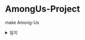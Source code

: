 # AmongUs-Project
 make Among-Us


<details>
  <summary>일지</summary>
    
    2022-08-26
    1. UI setting
    - 해상도 설정 : Canvas Scaler > Scale With Screen Size 설정후 해상도에 맞게 설정
 
    2022-08-29
    1. Quit, Online button 구현

    2022-08-31
    MainMenu 화면에 별, 캐릭터가 자유롭게 움직이도록 구현
    
    1. Particle 시스템 구현
    - Prewarm : 게임이 시작되는 순간에 처음 생성되는 위치부터 파티클을 생성하지 않고 미리 계산하여 파티클을 자연스럽게 배치해주는 역할이다.
    - Emission > Rate over Time : 파티클의 개수 수정 가능.
    
    2. Shader 그래프 구현
    - 셰이더 그래프에서 _MainTex라는 이름 사용시 Renderer 계열 컴포넌트에서 사용하는 텍스처들을 자동으로 가져와준다.
    - 오류 : 이름을 _MainTex라고 해도 오류가 났는데, 셰이더그래프에서 이름이랑 Reference도 똑같이 바꿔줘야 한다.
 
    2022-09-01
    1. Online UI 구현
    - 각 오브젝트들을 정렬할 때 Horizontal Layout Group, Content Size Fitter 컴포넌트를 추가해 구성해주면 정렬이 깔끔히 된다.
    하다가 응답없어서 껏다가 키니까 Hierarchy창 다 초기화됨, 저장 프로젝트 파일이 없음...   
 
    2022-09-05
    1. Online UI 구현
    - 닉네임이 비어있을 때 (흔들림) 애니메이션 구현
    
    2. Create Room UI 구현
    - Interactable : 버튼 기능의 활성화/비활성화 기능을 가지며, SetActive 처럼 쓰인다.
    - GetComponentInChildren : 자식 오브젝트의 컴포넌트를 가져온다.
    
    3. Online & Create Room UI 연결
    
    2022-09-06
    Mirror & NetWork Settings
    1. Network Room Manager : ( Offline Scene > Game Room Scene > Gameplay Scene ) 처럼 3단 구조로 씬을 관리하면서 네트워크 통신에 도움을 주는 클래스이다.
    - Offline : 게임 네트워크에 접속하지 않은 씬
    - Room Player Prefab : 게임 대기실에 입장한 플레이어의 오브젝트
    ![Scene 구조](https://user-images.githubusercontent.com/61501112/188642700-2486399a-f4ae-4536-aaf0-99e9c6a58ea3.JPG)
    - Room Manager가 Room Player 프리팹을 인스턴스화 해서 플레이어에게 할당해주고 이 오브젝트를 통해 통신하게 되는 구조이다.
    ![Scene 구조1](https://user-images.githubusercontent.com/61501112/188642719-13678821-1355-48e0-a7e2-e12c472e8f3c.JPG)
    - Room Player Prefab : 게임 시작 전 게임대기실에서 플레이어가 서버와 상호작용을하기 위함.
    - Player Prefab : 게임 시작 후 Gameplay Scene에서 서버와 상호작용을 한다.

  </details>
